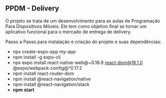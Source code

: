 ## PPDM - Delivery

O projeto se trata de um desenvolvimento para as aulas de Programação Para Dispositivos Móveis. Ele tem como objetivo final se tornar um aplicativo funcional para o mercado de entrega de delivery.

Passo a Passo para instalação e criação do projeto e suas dependências:
- npx create-expo-app my-app
- npm install -g expo-cli
- npx expo install react-native-web@~0.18.9 react-dom@18.1.0 @expo/webpack-config@^0.17.2
- npm install react-router-dom
- npm install @react-navigation/native
- npm install @react-navigation/stack
- **npm start**
